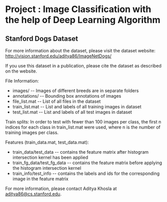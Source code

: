 # Project : Image Classification with the help of Deep Learning Algorithm

Stanford Dogs Dataset
---------------------

For more information about the dataset, please visit the dataset website:
  http://vision.stanford.edu/aditya86/ImageNetDogs/

If you use this dataset in a publication, please cite the dataset as
described on the website.

File Information:
 - images/
    -- Images of different breeds are in separate folders
 - annotations/
    -- Bounding box annotations of images
 - file_list.mat
    -- List of all files in the dataset
 - train_list.mat
    -- List and labels of all training images in dataset
 - test_list.mat
    -- List and labels of all test images in dataset

Train splits:
 In order to test with fewer than 100 images per class, the first
 n indices for each class in train_list.mat were used, where n is
 the number of training images per class.

Features (train_data.mat, test_data.mat):
 - train_data/test_data
   -- contains the feature matrix after histogram intersection kernel has been applied
 - train_fg_data/test_fg_data
   -- contains the feature matrix before applying the histogram intersection kernel
 - train_info/test_info
   -- contains the labels and ids for the corresponding image in the feature matrix

For more information, please contact Aditya Khosla at aditya86@cs.stanford.edu.

